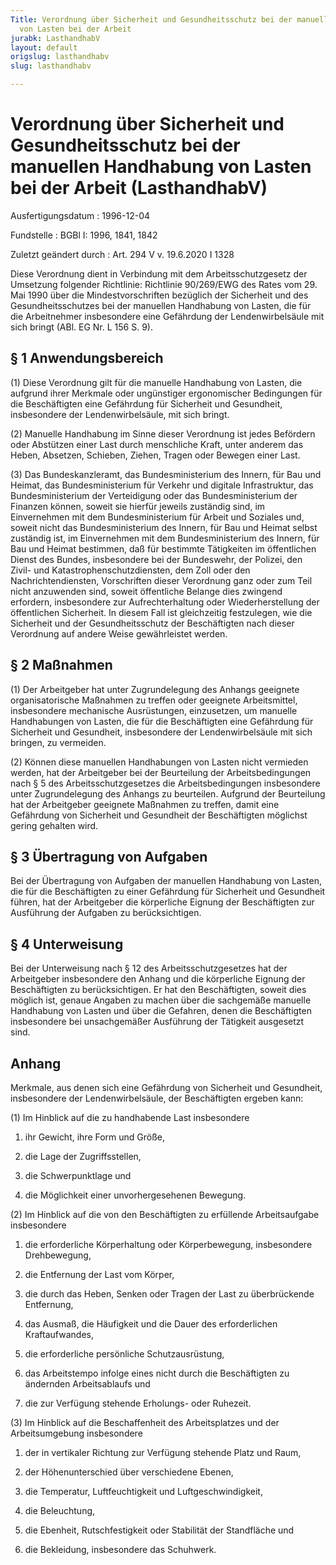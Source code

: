 ```yaml
---
Title: Verordnung über Sicherheit und Gesundheitsschutz bei der manuellen Handhabung
  von Lasten bei der Arbeit
jurabk: LasthandhabV
layout: default
origslug: lasthandhabv
slug: lasthandhabv

---
```


# Verordnung über Sicherheit und Gesundheitsschutz bei der manuellen Handhabung von Lasten bei der Arbeit (LasthandhabV)

Ausfertigungsdatum
:   1996-12-04

Fundstelle
:   BGBl I: 1996, 1841, 1842

Zuletzt geändert durch
:   Art. 294 V v. 19.6.2020 I 1328

Diese Verordnung dient in Verbindung mit dem Arbeitsschutzgesetz
der Umsetzung folgender Richtlinie:
Richtlinie 90/269/EWG des Rates vom 29. Mai 1990 über die
Mindestvorschriften bezüglich der Sicherheit und des
Gesundheitsschutzes
bei der manuellen Handhabung von Lasten, die für die Arbeitnehmer
insbesondere eine Gefährdung der Lendenwirbelsäule mit sich bringt
(ABl. EG Nr. L 156 S. 9).


## § 1 Anwendungsbereich

(1) Diese Verordnung gilt für die manuelle Handhabung von Lasten, die
aufgrund ihrer Merkmale oder ungünstiger ergonomischer Bedingungen für
die Beschäftigten eine Gefährdung für Sicherheit und Gesundheit,
insbesondere der Lendenwirbelsäule, mit sich bringt.

(2) Manuelle Handhabung im Sinne dieser Verordnung ist jedes Befördern
oder Abstützen einer Last durch menschliche Kraft, unter anderem das
Heben, Absetzen, Schieben, Ziehen, Tragen oder Bewegen einer Last.

(3) Das Bundeskanzleramt, das Bundesministerium des Innern, für Bau
und Heimat, das Bundesministerium für Verkehr und digitale
Infrastruktur, das Bundesministerium der Verteidigung oder das
Bundesministerium der Finanzen können, soweit sie hierfür jeweils
zuständig sind, im Einvernehmen mit dem Bundesministerium für Arbeit
und Soziales und, soweit nicht das Bundesministerium des Innern, für
Bau und Heimat selbst zuständig ist, im Einvernehmen mit dem
Bundesministerium des Innern, für Bau und Heimat bestimmen, daß für
bestimmte Tätigkeiten im öffentlichen Dienst des Bundes, insbesondere
bei der Bundeswehr, der Polizei, den Zivil- und
Katastrophenschutzdiensten, dem Zoll oder den Nachrichtendiensten,
Vorschriften dieser Verordnung ganz oder zum Teil nicht anzuwenden
sind, soweit öffentliche Belange dies zwingend erfordern, insbesondere
zur Aufrechterhaltung oder Wiederherstellung der öffentlichen
Sicherheit. In diesem Fall ist gleichzeitig festzulegen, wie die
Sicherheit und der Gesundheitsschutz der Beschäftigten nach dieser
Verordnung auf andere Weise gewährleistet werden.


## § 2 Maßnahmen

(1) Der Arbeitgeber hat unter Zugrundelegung des Anhangs geeignete
organisatorische Maßnahmen zu treffen oder geeignete Arbeitsmittel,
insbesondere mechanische Ausrüstungen, einzusetzen, um manuelle
Handhabungen von Lasten, die für die Beschäftigten eine Gefährdung für
Sicherheit und Gesundheit, insbesondere der Lendenwirbelsäule mit sich
bringen, zu vermeiden.

(2) Können diese manuellen Handhabungen von Lasten nicht vermieden
werden, hat der Arbeitgeber bei der Beurteilung der Arbeitsbedingungen
nach § 5 des Arbeitsschutzgesetzes die Arbeitsbedingungen insbesondere
unter Zugrundelegung des Anhangs zu beurteilen. Aufgrund der
Beurteilung hat der Arbeitgeber geeignete Maßnahmen zu treffen, damit
eine Gefährdung von Sicherheit und Gesundheit der Beschäftigten
möglichst gering gehalten wird.


## § 3 Übertragung von Aufgaben

Bei der Übertragung von Aufgaben der manuellen Handhabung von Lasten,
die für die Beschäftigten zu einer Gefährdung für Sicherheit und
Gesundheit führen, hat der Arbeitgeber die körperliche Eignung der
Beschäftigten zur Ausführung der Aufgaben zu berücksichtigen.


## § 4 Unterweisung

Bei der Unterweisung nach § 12 des Arbeitsschutzgesetzes hat der
Arbeitgeber insbesondere den Anhang und die körperliche Eignung der
Beschäftigten zu berücksichtigen. Er hat den Beschäftigten, soweit
dies möglich ist, genaue Angaben zu machen über die sachgemäße
manuelle Handhabung von Lasten und über die Gefahren, denen die
Beschäftigten insbesondere bei unsachgemäßer Ausführung der Tätigkeit
ausgesetzt sind.


## Anhang

Merkmale, aus denen sich eine Gefährdung von Sicherheit und
Gesundheit, insbesondere der Lendenwirbelsäule, der Beschäftigten
ergeben kann:

(1) Im Hinblick auf die zu handhabende Last insbesondere

1.  ihr Gewicht, ihre Form und Größe,


2.  die Lage der Zugriffsstellen,


3.  die Schwerpunktlage und


4.  die Möglichkeit einer unvorhergesehenen Bewegung.




(2) Im Hinblick auf die von den Beschäftigten zu erfüllende
Arbeitsaufgabe insbesondere

1.  die erforderliche Körperhaltung oder Körperbewegung, insbesondere
    Drehbewegung,


2.  die Entfernung der Last vom Körper,


3.  die durch das Heben, Senken oder Tragen der Last zu überbrückende
    Entfernung,


4.  das Ausmaß, die Häufigkeit und die Dauer des erforderlichen
    Kraftaufwandes,


5.  die erforderliche persönliche Schutzausrüstung,


6.  das Arbeitstempo infolge eines nicht durch die Beschäftigten zu
    ändernden Arbeitsablaufs und


7.  die zur Verfügung stehende Erholungs- oder Ruhezeit.




(3) Im Hinblick auf die Beschaffenheit des Arbeitsplatzes und der
Arbeitsumgebung insbesondere

1.  der in vertikaler Richtung zur Verfügung stehende Platz und Raum,


2.  der Höhenunterschied über verschiedene Ebenen,


3.  die Temperatur, Luftfeuchtigkeit und Luftgeschwindigkeit,


4.  die Beleuchtung,


5.  die Ebenheit, Rutschfestigkeit oder Stabilität der Standfläche und


6.  die Bekleidung, insbesondere das Schuhwerk.




